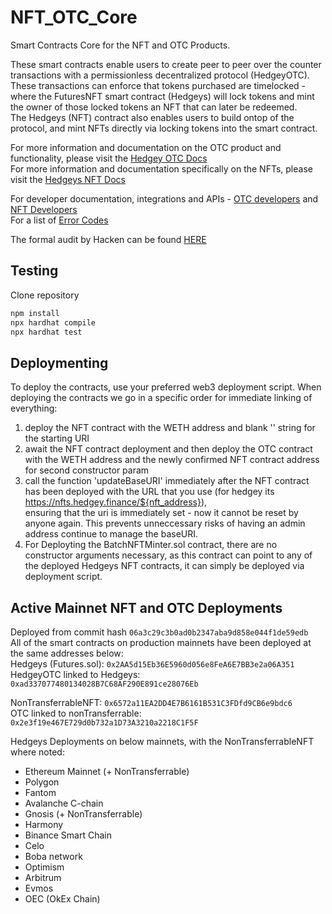 # NFT_OTC_Core
Smart Contracts Core for the NFT and OTC Products.  

These smart contracts enable users to create peer to peer over the counter transactions with a permissionless decentralized protocol (HedgeyOTC). These transactions can enforce that tokens purchased are timelocked - where the FuturesNFT smart contract (Hedgeys) will lock tokens and mint the owner of those locked tokens an NFT that can later be redeemed.   
The Hedgeys (NFT) contract also enables users to build ontop of the protocol, and mint NFTs directly via locking tokens into the smart contract.  

For more information and documentation on the OTC product and functionality, please visit the [Hedgey OTC Docs](https://global-alfalfa-07c.notion.site/Hedgey-OTC-deals-cbc7b0047d7343e3ba2e236741e9c9bd)  
For more information and documentation specifically on the NFTs, please visit the [Hedgeys NFT Docs](https://global-alfalfa-07c.notion.site/Hedgeys-NFT-b03348c0f84a46acbe0d8861c7490c05)  

For developer documentation, integrations and APIs -  [OTC developers](https://global-alfalfa-07c.notion.site/OTC-Protocol-95b18254e5c543498b2d7b01790f1f86)  and [NFT Developers](https://global-alfalfa-07c.notion.site/Hedgeys-NFT-2fc03fc8bdc54cb0ae6673d33b5e2f8b)  
For a list of [Error Codes](https://global-alfalfa-07c.notion.site/Error-Codes-e15907bfd8804105ba7b5a373df63c18)  

The formal audit by Hacken can be found [HERE](https://hacken.io/audits/#hedgey_finance)  

## Testing
Clone repository

``` bash
npm install
npx hardhat compile
npx hardhat test
```

## Deploymenting    
To deploy the contracts, use your preferred web3 deployment script. When deploying the contracts we go in a specific order for immediate linking of everything:  
1. deploy the NFT contract with the WETH address and blank '' string for the starting URI  
2. await the NFT contract deployment and then deploy the OTC contract with the WETH address and the newly confirmed NFT contract address for second constructor param  
3. call the function 'updateBaseURI' immediately after the NFT contract has been deployed with the URL that you use (for hedgey its https://nfts.hedgey.finance/${nft_address}),  
  ensuring that the uri is immediately set - now it cannot be reset by anyone again. This prevents unneccessary risks of having an admin address continue to manage the baseURI.  
4. For Deployting the BatchNFTMinter.sol contract, there are no constructor arguments necessary, as this contract can point to any of the deployed Hedgeys NFT contracts, it can simply be deployed via deployment script. 

## Active Mainnet NFT and OTC Deployments  
Deployed from commit hash `06a3c29c3b0ad0b2347aba9d858e044f1de59edb`  
All of the smart contracts on production mainnets have been deployed at the same addresses below:  
Hedgeys (Futures.sol): `0x2AA5d15Eb36E5960d056e8FeA6E7BB3e2a06A351`    
HedgeyOTC linked to Hedgeys: `0xad337077480134028B7C68AF290E891ce28076Eb`  

NonTransferrableNFT: `0x6572a11EA2DD4E7B6161B531C3FDfd9CB6e9bdc6`  
OTC linked to nonTransferrable: `0x2e3f19e467E729d0b732a1D73A3210a2218C1F5F`  

Hedgeys Deployments on below mainnets, with the NonTransferrableNFT where noted:  
- Ethereum Mainnet  (+ NonTransferrable)  
- Polygon
- Fantom
- Avalanche C-chain
- Gnosis  (+ NonTransferrable)  
- Harmony
- Binance Smart Chain 
- Celo
- Boba network
- Optimism
- Arbitrum
- Evmos
- OEC (OkEx Chain)


